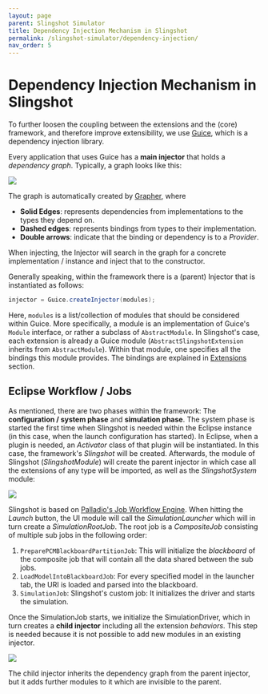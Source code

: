 ```yaml
---
layout: page
parent: Slingshot Simulator
title: Dependency Injection Mechanism in Slingshot
permalink: /slingshot-simulator/dependency-injection/
nav_order: 5
---
```

# Dependency Injection Mechanism in Slingshot
To further loosen the coupling between the extensions and the (core) framework, and therefore improve extensibility, we use [Guice](https://github.com/google/guice), which is a
dependency injection library. 

Every application that uses Guice has a **main injector** that holds a *dependency graph*. Typically, a graph looks like this: 

<img src="../../images/dependencygraph.svg">

The graph is automatically created by [Grapher](https://github.com/google/guice/wiki/Grapher), where

* **Solid Edges**: represents dependencies from implementations to the types they depend on.
* **Dashed edges**: represents bindings from types to their implementation.
* **Double arrows**: indicate that the binding or dependency is to a *Provider*.

When injecting, the Injector will search in the graph for a concrete implementation / instance and inject that to the constructor. 

Generally speaking, within the framework there is a (parent) Injector that is instantiated as follows:

```java
injector = Guice.createInjector(modules);
```

Here, `modules` is a list/collection of modules that should be considered within Guice. More specifically, a module is an implementation of Guice's `Module` interface, or rather a subclass of `AbstractModule`. In Slingshot's case, each extension is already a Guice module (`AbstractSlingshotExtension` inherits from `AbstractModule`). Within that module, one specifies all the bindings this module provides. The bindings are explained in [Extensions](../extensions/) section.

## Eclipse Workflow / Jobs
As mentioned, there are two phases within the framework: The **configuration / system phase** and **simulation phase**. The system phase is started the first time when Slingshot is needed within the Eclipse instance (in this case, when the launch configuration has started). In Eclipse, when a plugin is needed, an *Activator* class of that plugin will be instantiated. In this case, the framework's *Slingshot* will be created. Afterwards, the module of Slingshot (*SlingshotModule*) will create the parent injector in which case all the extensions of any type will be imported, as well as the *SlingshotSystem* module:

<img src="../../images/DI.svg">

Slingshot is based on [Palladio's Job Workflow Engine](https://sdq.kastel.kit.edu/wiki/Palladio_Workflow_Engine). When hitting the *Launch* button, the UI module will call the *SimulationLauncher* which will in turn create a *SimulationRootJob*. The root job is a *CompositeJob* consisting of multiple sub jobs in the following order:

1. `PreparePCMBlackboardPartitionJob`: This will initialize the *blackboard* of the composite job that will contain all the data shared between the sub jobs.
2. `LoadModelIntoBlackboardJob`: For every specified model in the launcher tab, the URI is loaded and parsed into the blackboard.
3. `SimulationJob`: Slingshot's custom job: It initializes the driver and starts the simulation.

Once the SimulationJob starts, we initialize the SimulationDriver, which in turn creates a **child injector** including all the extension *behaviors*. This step is needed because it is not possible to add new modules in an existing injector.

<img src="../../images/childinjector.svg">

The child injector inherits the dependency graph from the parent injector, but it adds further modules to it which are invisible to the parent.